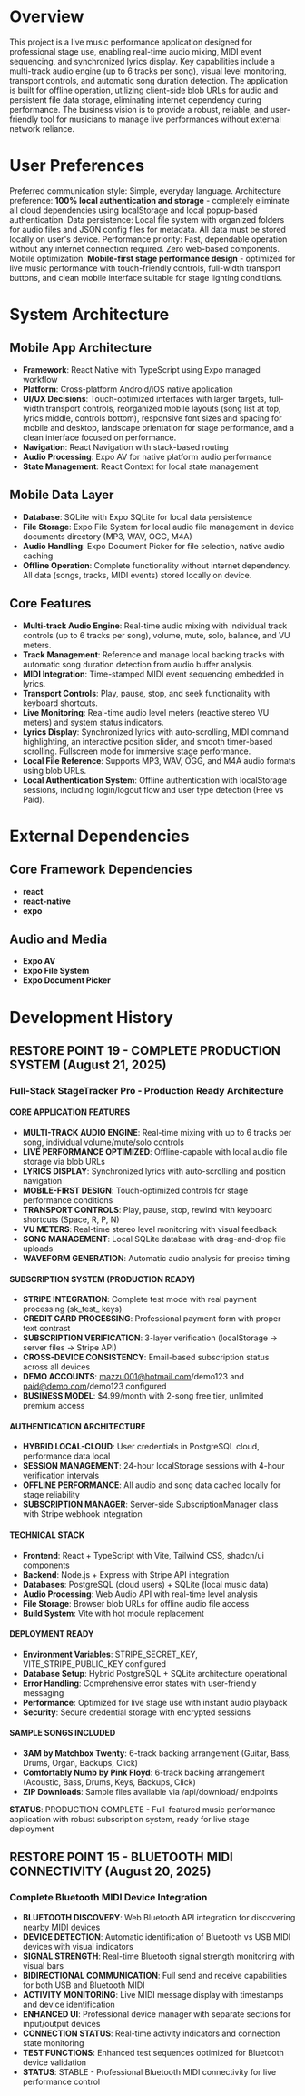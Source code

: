 # Overview
This project is a live music performance application designed for professional stage use, enabling real-time audio mixing, MIDI event sequencing, and synchronized lyrics display. Key capabilities include a multi-track audio engine (up to 6 tracks per song), visual level monitoring, transport controls, and automatic song duration detection. The application is built for offline operation, utilizing client-side blob URLs for audio and persistent file data storage, eliminating internet dependency during performance. The business vision is to provide a robust, reliable, and user-friendly tool for musicians to manage live performances without external network reliance.

# User Preferences
Preferred communication style: Simple, everyday language.
Architecture preference: **100% local authentication and storage** - completely eliminate all cloud dependencies using localStorage and local popup-based authentication.
Data persistence: Local file system with organized folders for audio files and JSON config files for metadata. All data must be stored locally on user's device.
Performance priority: Fast, dependable operation without any internet connection required. Zero web-based components.
Mobile optimization: **Mobile-first stage performance design** - optimized for live music performance with touch-friendly controls, full-width transport buttons, and clean mobile interface suitable for stage lighting conditions.

# System Architecture

## Mobile App Architecture
- **Framework**: React Native with TypeScript using Expo managed workflow
- **Platform**: Cross-platform Android/iOS native application
- **UI/UX Decisions**: Touch-optimized interfaces with larger targets, full-width transport controls, reorganized mobile layouts (song list at top, lyrics middle, controls bottom), responsive font sizes and spacing for mobile and desktop, landscape orientation for stage performance, and a clean interface focused on performance.
- **Navigation**: React Navigation with stack-based routing
- **Audio Processing**: Expo AV for native platform audio performance
- **State Management**: React Context for local state management

## Mobile Data Layer
- **Database**: SQLite with Expo SQLite for local data persistence
- **File Storage**: Expo File System for local audio file management in device documents directory (MP3, WAV, OGG, M4A)
- **Audio Handling**: Expo Document Picker for file selection, native audio caching
- **Offline Operation**: Complete functionality without internet dependency. All data (songs, tracks, MIDI events) stored locally on device.

## Core Features
- **Multi-track Audio Engine**: Real-time audio mixing with individual track controls (up to 6 tracks per song), volume, mute, solo, balance, and VU meters.
- **Track Management**: Reference and manage local backing tracks with automatic song duration detection from audio buffer analysis.
- **MIDI Integration**: Time-stamped MIDI event sequencing embedded in lyrics.
- **Transport Controls**: Play, pause, stop, and seek functionality with keyboard shortcuts.
- **Live Monitoring**: Real-time audio level meters (reactive stereo VU meters) and system status indicators.
- **Lyrics Display**: Synchronized lyrics with auto-scrolling, MIDI command highlighting, an interactive position slider, and smooth timer-based scrolling. Fullscreen mode for immersive stage performance.
- **Local File Reference**: Supports MP3, WAV, OGG, and M4A audio formats using blob URLs.
- **Local Authentication System**: Offline authentication with localStorage sessions, including login/logout flow and user type detection (Free vs Paid).

# External Dependencies

## Core Framework Dependencies
- **react**
- **react-native**
- **expo**

## Audio and Media
- **Expo AV**
- **Expo File System**
- **Expo Document Picker**

# Development History

## RESTORE POINT 19 - COMPLETE PRODUCTION SYSTEM (August 21, 2025)
### Full-Stack StageTracker Pro - Production Ready Architecture

#### CORE APPLICATION FEATURES
- **MULTI-TRACK AUDIO ENGINE**: Real-time mixing with up to 6 tracks per song, individual volume/mute/solo controls
- **LIVE PERFORMANCE OPTIMIZED**: Offline-capable with local audio file storage via blob URLs
- **LYRICS DISPLAY**: Synchronized lyrics with auto-scrolling and position navigation
- **MOBILE-FIRST DESIGN**: Touch-optimized controls for stage performance conditions
- **TRANSPORT CONTROLS**: Play, pause, stop, rewind with keyboard shortcuts (Space, R, P, N)
- **VU METERS**: Real-time stereo level monitoring with visual feedback
- **SONG MANAGEMENT**: Local SQLite database with drag-and-drop file uploads
- **WAVEFORM GENERATION**: Automatic audio analysis for precise timing

#### SUBSCRIPTION SYSTEM (PRODUCTION READY)
- **STRIPE INTEGRATION**: Complete test mode with real payment processing (sk_test_ keys)
- **CREDIT CARD PROCESSING**: Professional payment form with proper text contrast
- **SUBSCRIPTION VERIFICATION**: 3-layer verification (localStorage → server files → Stripe API)
- **CROSS-DEVICE CONSISTENCY**: Email-based subscription status across all devices
- **DEMO ACCOUNTS**: mazzu001@hotmail.com/demo123 and paid@demo.com/demo123 configured
- **BUSINESS MODEL**: $4.99/month with 2-song free tier, unlimited premium access

#### AUTHENTICATION ARCHITECTURE
- **HYBRID LOCAL-CLOUD**: User credentials in PostgreSQL cloud, performance data local
- **SESSION MANAGEMENT**: 24-hour localStorage sessions with 4-hour verification intervals
- **OFFLINE PERFORMANCE**: All audio and song data cached locally for stage reliability
- **SUBSCRIPTION MANAGER**: Server-side SubscriptionManager class with Stripe webhook integration

#### TECHNICAL STACK
- **Frontend**: React + TypeScript with Vite, Tailwind CSS, shadcn/ui components
- **Backend**: Node.js + Express with Stripe API integration
- **Databases**: PostgreSQL (cloud users) + SQLite (local music data)
- **Audio Processing**: Web Audio API with real-time level analysis
- **File Storage**: Browser blob URLs for offline audio file access
- **Build System**: Vite with hot module replacement

#### DEPLOYMENT READY
- **Environment Variables**: STRIPE_SECRET_KEY, VITE_STRIPE_PUBLIC_KEY configured
- **Database Setup**: Hybrid PostgreSQL + SQLite architecture operational
- **Error Handling**: Comprehensive error states with user-friendly messaging
- **Performance**: Optimized for live stage use with instant audio playback
- **Security**: Secure credential storage with encrypted sessions

#### SAMPLE SONGS INCLUDED
- **3AM by Matchbox Twenty**: 6-track backing arrangement (Guitar, Bass, Drums, Organ, Backups, Click)
- **Comfortably Numb by Pink Floyd**: 6-track backing arrangement (Acoustic, Bass, Drums, Keys, Backups, Click)
- **ZIP Downloads**: Sample files available via /api/download/ endpoints

**STATUS**: PRODUCTION COMPLETE - Full-featured music performance application with robust subscription system, ready for live stage deployment

## RESTORE POINT 15 - BLUETOOTH MIDI CONNECTIVITY (August 20, 2025)
### Complete Bluetooth MIDI Device Integration
- **BLUETOOTH DISCOVERY**: Web Bluetooth API integration for discovering nearby MIDI devices
- **DEVICE DETECTION**: Automatic identification of Bluetooth vs USB MIDI devices with visual indicators
- **SIGNAL STRENGTH**: Real-time Bluetooth signal strength monitoring with visual bars
- **BIDIRECTIONAL COMMUNICATION**: Full send and receive capabilities for both USB and Bluetooth MIDI
- **ACTIVITY MONITORING**: Live MIDI message display with timestamps and device identification
- **ENHANCED UI**: Professional device manager with separate sections for input/output devices
- **CONNECTION STATUS**: Real-time activity indicators and connection state monitoring
- **TEST FUNCTIONS**: Enhanced test sequences optimized for Bluetooth device validation
- **STATUS**: STABLE - Professional Bluetooth MIDI connectivity for live performance control